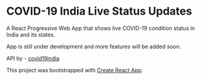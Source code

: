 # COVID-19 India Live Status Updates

A React Progressive Web App that shows live COVID-19 condition status in India and its states.

App is still under development and more features will be added soon.

API by - [covid19india](https://github.com/covid19india/covid19india)

This project was bootstrapped with [Create React App](https://github.com/facebook/create-react-app).

